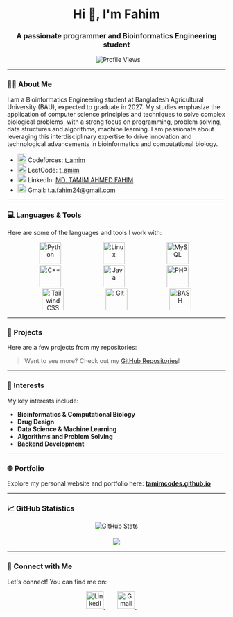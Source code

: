 <h1 align="center">Hi 👋, I'm Fahim</h1>
<h3 align="center">A passionate programmer and Bioinformatics Engineering student</h3>

<p align="center">
  <img src="https://komarev.com/ghpvc/?username=tamimcodes&label=Profile%20views&color=brightgreen&style=flat&abbreviated=true" alt="Profile Views" />
</p>

---

### 👨‍🎓 About Me
I am a Bioinformatics Engineering student at Bangladesh Agricultural University (BAU), expected to graduate in 2027. My studies emphasize the application of computer science principles and techniques to solve complex biological problems, with a strong focus on programming, problem solving, data structures and algorithms, machine learning. I am passionate about leveraging this interdisciplinary expertise to drive innovation and technological advancements in bioinformatics and computational biology.

<!----------------------
I'm currently exploring:
* **Bioinformatics**
* **Drug Design**
* **Data Science**
* **Algorithms**
* **Backend Development**
------------------------------>
<ul>
<li>
  <img src="https://img.icons8.com/?size=100&id=YSy0lU4Y0X4z&format=png&color=000000" style="height: 20px;" />
  Codeforces: <a href="https://codeforces.com/profile/t_amim" target="_blank">t_amim</a>
</li>

<li>
  <img src="https://img.icons8.com/?size=100&id=9L16NypUzu38&format=png&color=000000" style="height: 20px;" />
  LeetCode: <a href="https://leetcode.com/u/t_amim/" target="_blank">t_amim</a>
</li>

<li>
  <img src="https://img.icons8.com/?size=100&id=xuvGCOXi8Wyg&format=png&color=000000" style="height: 20px;" />
  LinkedIn: <a href="https://www.linkedin.com/in/md-tamim-ahmed-fahim/" target="_blank">MD. TAMIM AHMED FAHIM</a>
</li>

<li>
  <img src="https://img.icons8.com/?size=100&id=P7UIlhbpWzZm&format=png&color=000000" style="height: 20px;" />
  Gmail: <a href="mailto:t.a.fahim24@gmail.com" target="_blank">t.a.fahim24@gmail.com</a>
</li>
</ul>

---

### 💻 Languages & Tools

Here are some of the languages and tools I work with:

<p align="center">
  <img src="https://s3.dualstack.us-east-2.amazonaws.com/pythondotorg-assets/media/community/logos/python-logo-only.png" height="50" alt="Python" style="margin: 0 40.5px;" /> &nbsp;&nbsp;
  <img src="https://upload.wikimedia.org/wikipedia/commons/3/35/Tux.svg" height="50" alt="Linux" style="margin: 0 40.5px;" /> &nbsp;&nbsp;
  <img src="https://www.mysql.com/common/logos/logo-mysql-170x115.png" height="50" alt="MySQL" style="margin: 0 40.5px;" /> &nbsp;&nbsp;
  <img src="https://cdn.jsdelivr.net/gh/devicons/devicon/icons/cplusplus/cplusplus-original.svg" height="50" alt="C++" style="margin: 0 40.5px;" /> &nbsp;&nbsp;
  <img src="https://cdn.jsdelivr.net/gh/devicons/devicon/icons/java/java-original.svg" height="50" alt="Java" style="margin: 0 40.5px;" /> &nbsp;&nbsp;
  <img src="https://cdn.jsdelivr.net/gh/devicons/devicon/icons/php/php-original.svg" height="50" alt="PHP" style="margin: 0 40.5px;" /> &nbsp;&nbsp;
  <img src="https://cdn.jsdelivr.net/gh/devicons/devicon/icons/tailwindcss/tailwindcss-original.svg" height="50" alt="Tailwind CSS" style="margin: 0 40.5px;" /> &nbsp;&nbsp;
  <img src="https://git-scm.com/images/logos/logomark-orange@2x.png" height="50" alt="Git" style="margin: 0 40.5px;" /> &nbsp;&nbsp;
  <img src="https://camo.githubusercontent.com/1d19b0321539fd04f6ab0b0a5c1aa62c511561fb0f9382a28a143b3128c2369f/68747470733a2f2f63646e2e7261776769742e636f6d2f6f64622f6f6666696369616c2d626173682d6c6f676f2f6d61737465722f6173736574732f4c6f676f732f4964656e746974792f504e472f424153485f6c6f676f2d7472616e73706172656e742d62672d636f6c6f722e706e67" height="50" alt="BASH" style="margin: 0 40.5px;" />
</p>

---

### 📁 Projects

Here are a few projects from my repositories:
<!---------------------------------------
* 🔬 **[GeneSeqAnalyzer](https://github.com/tamimcodes/GeneSeqAnalyzer)**: A tool for analyzing and visualizing genetic sequences.
* 🧪 **[Protein-Structure-Visualizer](https://github.com/tamimcodes/Protein-Structure-Visualizer)**: 3D rendering of protein structures using Python.
* 📊 **[Student-Grade-Manager](https://github.com/tamimcodes/Student-Grade-Manager)**: A Java-based CRUD application for managing student records.
-------------------------------------------->
> Want to see more? Check out my [GitHub Repositories](https://github.com/tamimcodes?tab=repositories)!

---

### 🧠 Interests

My key interests include:

* **Bioinformatics & Computational Biology**
* **Drug Design**
* **Data Science & Machine Learning**
* **Algorithms and Problem Solving**
* **Backend Development**

---

### 🌐 Portfolio

Explore my personal website and portfolio here:
<a href="https://tamimcodes.github.io" target="_blank"><strong>tamimcodes.github.io</strong></a>

---

### 📈 GitHub Statistics

<p align="center">
  <img src="https://github-readme-stats.vercel.app/api?username=tamimcodes&show_icons=true&theme=dark&hide_border=true&bg_color=0D1117&title_color=093FB4&text_color=ffffff&icon_color=30B24A&ring_color=30B24A" alt="GitHub Stats" />
</p>

<p align="center" style="margin-top: 20px;">
  <a href="https://git.io/streak-stats">
    <img src="https://github-readme-streak-stats.herokuapp.com?user=tamimcodes&theme=github-dark&hide_border=true&date_format=M%20j%5B%2C%20Y%5D"  />
  </a>
</p>


---

### 🤝 Connect with Me

Let's connect! You can find me on:

<p align="center">
  <a href="https://www.linkedin.com/in/md-tamim-ahmed-fahim/" target="_blank" >
    <img src="https://content.linkedin.com/content/dam/me/business/en-us/amp/xbu/linkedin-revised-brand-guidelines/linkedin-logo/fg/brandg-linkedinlogo-hero-logo-dsk-v01.png.original.png" alt="LinkedIn" style="height: 40px;"/>
  </a> &nbsp;&nbsp;&nbsp;&nbsp;&nbsp;&nbsp;
  
  <a href="mailto:t.a.fahim24@gmail.com" target="_blank" >
    <img src="https://ssl.gstatic.com/ui/v1/icons/mail/rfr/logo_gmail_lockup_default_1x_r5.png" alt="Gmail" style="height: 40px;"/>
  </a> &nbsp;&nbsp;&nbsp;&nbsp;&nbsp;&nbsp;
  
</p>

